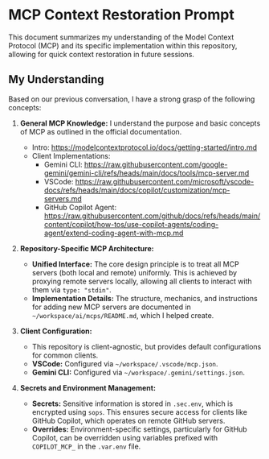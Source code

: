 # MCP Context Restoration Prompt

This document summarizes my understanding of the Model Context Protocol (MCP) and its specific implementation within this repository, allowing for quick context restoration in future sessions.

## My Understanding

Based on our previous conversation, I have a strong grasp of the following concepts:

1. **General MCP Knowledge:** I understand the purpose and basic concepts of MCP as outlined in the official documentation.
	* Intro: https://modelcontextprotocol.io/docs/getting-started/intro.md
	* Client Implementations:
		* Gemini CLI: https://raw.githubusercontent.com/google-gemini/gemini-cli/refs/heads/main/docs/tools/mcp-server.md
		* VSCode: https://raw.githubusercontent.com/microsoft/vscode-docs/refs/heads/main/docs/copilot/customization/mcp-servers.md
		* GitHub Copilot Agent: https://raw.githubusercontent.com/github/docs/refs/heads/main/content/copilot/how-tos/use-copilot-agents/coding-agent/extend-coding-agent-with-mcp.md

2. **Repository-Specific MCP Architecture:**
	* **Unified Interface:** The core design principle is to treat all MCP servers (both local and remote) uniformly. This is achieved by proxying remote servers locally, allowing all clients to interact with them via `type: "stdin"`.
	* **Implementation Details:** The structure, mechanics, and instructions for adding new MCP servers are documented in `~/workspace/ai/mcps/README.md`, which I helped create.

3. **Client Configuration:**
	*   This repository is client-agnostic, but provides default configurations for common clients.
	*   **VSCode:** Configured via `~/workspace/.vscode/mcp.json`.
	*   **Gemini CLI:** Configured via `~/workspace/.gemini/settings.json`.

4. **Secrets and Environment Management:**
	* **Secrets:** Sensitive information is stored in `.sec.env`, which is encrypted using `sops`. This ensures secure access for clients like GitHub Copilot, which operates on remote GitHub servers.
	* **Overrides:** Environment-specific settings, particularly for GitHub Copilot, can be overridden using variables prefixed with `COPILOT_MCP_` in the `.var.env` file.
